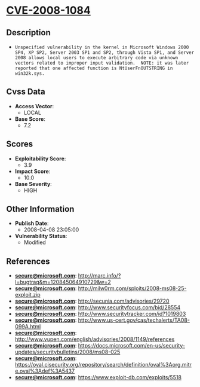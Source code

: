 
# [CVE-2008-1084](http://marc.info/?l=bugtraq&m=120845064910729&w=2)

## Description

- `Unspecified vulnerability in the kernel in Microsoft Windows 2000 SP4, XP SP2, Server 2003 SP1 and SP2, through Vista SP1, and Server 2008 allows local users to execute arbitrary code via unknown vectors related to improper input validation.  NOTE: it was later reported that one affected function is NtUserFnOUTSTRING in win32k.sys.`

## Cvss Data

- **Access Vector**:
  - LOCAL
- **Base Score**:
  - 7.2

## Scores

- **Exploitability Score**:
  - 3.9
- **Impact Score**:
  - 10.0
- **Base Severity**:
  - HIGH

## Other Information

- **Publish Date**:
  - 2008-04-08 23:05:00
- **Vulnerability Status**:
  - Modified

## References

- **secure@microsoft.com**: http://marc.info/?l=bugtraq&m=120845064910729&w=2
- **secure@microsoft.com**: http://milw0rm.com/sploits/2008-ms08-25-exploit.zip
- **secure@microsoft.com**: http://secunia.com/advisories/29720
- **secure@microsoft.com**: http://www.securityfocus.com/bid/28554
- **secure@microsoft.com**: http://www.securitytracker.com/id?1019803
- **secure@microsoft.com**: http://www.us-cert.gov/cas/techalerts/TA08-099A.html
- **secure@microsoft.com**: http://www.vupen.com/english/advisories/2008/1149/references
- **secure@microsoft.com**: https://docs.microsoft.com/en-us/security-updates/securitybulletins/2008/ms08-025
- **secure@microsoft.com**: https://oval.cisecurity.org/repository/search/definition/oval%3Aorg.mitre.oval%3Adef%3A5437
- **secure@microsoft.com**: https://www.exploit-db.com/exploits/5518
